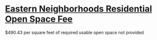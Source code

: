 # [Eastern Neighborhoods Residential Open Space Fee](http://library.amlegal.com/nxt/gateway.dll/California/planning/article4developmentimpactfeesandprojectr?f=templates$fn=default.htm$3.0$vid=amlegal:sanfrancisco_ca$anc=JD_427)

$490.43 per square feet of required
usable open space not provided
